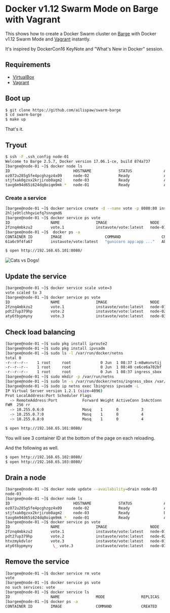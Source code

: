 # Docker v1.12 Swarm Mode on Barge with Vagrant

This shows how to create a Docker Swarm cluster on [Barge](https://atlas.hashicorp.com/ailispaw/boxes/barge) with Docker v1.12 Swarm Mode and [Vagrant](https://www.vagrantup.com/) instantly.

It's inspired by DockerCon16 KeyNote and "What's New in Docker" session.

## Requirements

- [VirtualBox](https://www.virtualbox.org/)
- [Vagrant](https://www.vagrantup.com/)

## Boot up

```bash
$ git clone https://github.com/ailispaw/swarm-barge
$ cd swarm-barge
$ make up
```

That's it.

## Tryout

```bash
$ ssh -F .ssh_config node-01
Welcome to Barge 2.5.7, Docker version 17.06.1-ce, build 874a737
[bargee@node-01 ~]$ docker node ls
ID                            HOSTNAME            STATUS              AVAILABILITY        MANAGER STATUS
oz072u285g5fe4pcghzgz4x09     node-02             Ready               Active
stjfxak0gzxx2krjirob0agm2     node-03             Ready               Active
tavg6m94d65i624dq8oiqm9mk *   node-01             Ready               Active              Leader
```

### Create a service

```bash
[bargee@node-01 ~]$ docker service create -d --name vote -p 8080:80 instavote/vote
2hlje9tlchhgviefq7snngmd6
[bargee@node-01 ~]$ docker service ps vote
ID                  NAME                IMAGE                   NODE                DESIRED STATE       CURRENT STATE                ERROR               PORTS
2fznq4mbkzu2        vote.1              instavote/vote:latest   node-01             Running             Running about a minute ago
[bargee@node-01 ~]$  docker ps -a
CONTAINER ID        IMAGE                   COMMAND                  CREATED              STATUS              PORTS               NAMES
61a6c9f4fa67        instavote/vote:latest   "gunicorn app:app ..."   About a minute ago   Up About a minute   80/tcp              vote.1.2fznq4mbkzu2dmshagjcosfhv
```

```bash
$ open http://192.168.65.101:8080/
```

![Cats vs Dogs!](https://65.media.tumblr.com/7219623b72287a3f2593c7c279cb8c41/tumblr_o9p000HMuk1u7n3kzo1_1280.png)

## Update the service

```bash
[bargee@node-01 ~]$ docker service scale vote=3
vote scaled to 3
[bargee@node-01 ~]$ docker service ps vote
ID                  NAME                IMAGE                   NODE                DESIRED STATE       CURRENT STATE           ERROR               PORTS
2fznq4mbkzu2        vote.1              instavote/vote:latest   node-01             Running             Running 3 minutes ago
pdt27up379hp        vote.2              instavote/vote:latest   node-02             Running             Running 7 seconds ago
aty6tbypmyny        vote.3              instavote/vote:latest   node-03             Running             Running 7 seconds ago
```

## Check load balancing

```bash
[bargee@node-01 ~]$ sudo pkg install iproute2
[bargee@node-01 ~]$ sudo pkg install ipvsadm
[bargee@node-01 ~]$ sudo ls -l /var/run/docker/netns
total 0
-r--r--r--    1 root     root             0 Jun  1 08:37 1-m8wmvnvtij
-r--r--r--    1 root     root             0 Jun  1 08:40 ce6ce6a702bf
-r--r--r--    1 root     root             0 Jun  1 08:37 ingress_sbox
[bargee@node-01 ~]$ sudo mkdir -p /var/run/netns
[bargee@node-01 ~]$ sudo ln -s /var/run/docker/netns/ingress_sbox /var/run/netns/lbingress
[bargee@node-01 ~]$ sudo ip netns exec lbingress ipvsadm -L
IP Virtual Server version 1.2.1 (size=4096)
Prot LocalAddress:Port Scheduler Flags
  -> RemoteAddress:Port           Forward Weight ActiveConn InActConn
FWM  256 rr
  -> 10.255.0.6:0                 Masq    1      0          3
  -> 10.255.0.7:0                 Masq    1      0          4
  -> 10.255.0.8:0                 Masq    1      0          4
```

```bash
$ open http://192.168.65.101:8080/
```

You will see 3 container ID at the bottom of the page on each reloading.

And the following as well.

```bash
$ open http://192.168.65.102:8080/
$ open http://192.168.65.103:8080/
```

## Drain a node

```bash
[bargee@node-01 ~]$ docker node update --availability=drain node-03
node-03
[bargee@node-01 ~]$ docker node ls
ID                            HOSTNAME            STATUS              AVAILABILITY        MANAGER STATUS
oz072u285g5fe4pcghzgz4x09     node-02             Ready               Active
stjfxak0gzxx2krjirob0agm2     node-03             Ready               Drain
tavg6m94d65i624dq8oiqm9mk *   node-01             Ready               Active              Leader
[bargee@node-01 ~]$ docker service ps vote
ID                  NAME                IMAGE                   NODE                DESIRED STATE       CURRENT STATE                ERROR               PORTS
2fznq4mbkzu2        vote.1              instavote/vote:latest   node-01             Running             Running 5 minutes ago
pdt27up379hp        vote.2              instavote/vote:latest   node-02             Running             Running about a minute ago
htvzmykdvlor        vote.3              instavote/vote:latest   node-01             Running             Running 15 seconds ago
aty6tbypmyny         \_ vote.3          instavote/vote:latest   node-03             Shutdown            Shutdown 15 seconds ago
```

## Remove the service

```bash
[bargee@node-01 ~]$ docker service rm vote
vote
[bargee@node-01 ~]$ docker service ps vote
no such services: vote
[bargee@node-01 ~]$ docker service ls
ID                  NAME                MODE                REPLICAS            IMAGE               PORTS
[bargee@node-01 ~]$ docker ps -a
CONTAINER ID        IMAGE               COMMAND             CREATED             STATUS              PORTS               NAMES
```
